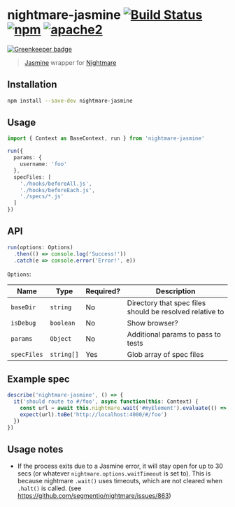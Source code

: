 # nightmare-jasmine [![Build Status][build]](https://circleci.com/gh/coatue-oss/nightmare-jasmine) [![npm]](https://www.npmjs.com/package/nightmare-jasmine) [![apache2]](https://opensource.org/licenses/Apache-2.0)

[![Greenkeeper badge](https://badges.greenkeeper.io/coatue-oss/nightmare-jasmine.svg)](https://greenkeeper.io/)

> [Jasmine](https://github.com/jasmine/jasmine) wrapper for [Nightmare](https://github.com/segmentio/nightmare)

[build]: https://img.shields.io/circleci/project/coatue-oss/nightmare-jasmine.svg?branch=master&style=flat-square
[npm]: https://img.shields.io/npm/v/nightmare-jasmine.svg?style=flat-square
[apache2]: https://img.shields.io/npm/l/nightmare-jasmine.svg?style=flat-square

## Installation

```sh
npm install --save-dev nightmare-jasmine
```

## Usage

```ts
import { Context as BaseContext, run } from 'nightmare-jasmine'

run({
  params: {
    username: 'foo'
  },
  specFiles: [
    './hooks/beforeAll.js',
    './hooks/beforeEach.js',
    './specs/*.js'
  ]
})
```

## API

```ts
run(options: Options)
  .then(() => console.log('Success!'))
  .catch(e => console.error('Error!', e))
```

`Options`:

| Name                | Type        | Required? | Description                        |
|---------------------|-------------|-----------|------------------------------------|
| `baseDir`           | `string`    | No        | Directory that spec files should be resolved relative to |
| `isDebug`           | `boolean`   | No        | Show browser?                      |
| `params`            | `Object`    | No        | Additional params to pass to tests |
| `specFiles`         | `string[]`  | Yes       | Glob array of spec files           |

## Example spec

```ts
describe('nightmare-jasmine', () => {
  it('should route to #/foo', async function(this: Context) {
    const url = await this.nightmare.wait('#myElement').evaluate(() => window.location.href)
    expect(url).toBe('http://localhost:4000/#/foo')
  })
})
```

## Usage notes

- If the process exits due to a Jasmine error, it will stay open for up to 30 secs (or whatever `nightmare.options.waitTimeout` is set to). This is because nightmare `.wait()` uses timeouts, which are not cleared when `.halt()` is called. (see https://github.com/segmentio/nightmare/issues/863)